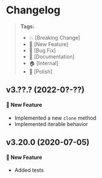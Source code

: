 Changelog
=========

> **Tags:**
> - :boom:       [Breaking Change]
> - :rocket:     [New Feature]
> - :bug:        [Bug Fix]
> - :memo:       [Documentation]
> - :house:      [Internal]
> - :nail_care:  [Polish]

## v3.??.? (2022-0?-??)

#### :rocket: New Feature

* Implemented a new `clone` method
* Implemented iterable behavior

## v3.20.0 (2020-07-05)

#### :rocket: New Feature

* Added tests
